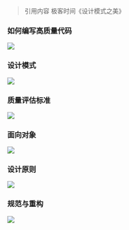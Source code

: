 > 引用内容 极客时间《设计模式之美》

### 如何编写高质量代码

![](img/编写高质量代码.png)


### 设计模式

![](img/设计模式.png)

### 质量评估标准

![](img/代码质量评判标准.png)

### 面向对象

![](img/面向对象.png)

### 设计原则

![](img/设计原则.png)

### 规范与重构

![](img/规范与重构.png)